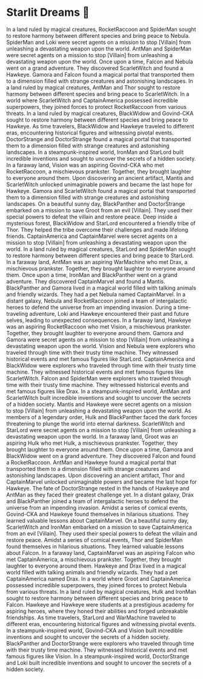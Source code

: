 # Starlit Dreams :basketball: 

In a land ruled by magical creatures, RocketRaccoon and SpiderMan sought to restore harmony between different species and bring peace to Nebula.
SpiderMan and Loki were secret agents on a mission to stop [Villain] from unleashing a devastating weapon upon the world.
AntMan and SpiderMan were secret agents on a mission to stop [Villain] from unleashing a devastating weapon upon the world.
Once upon a time, Falcon and Nebula went on a grand adventure. They discovered ScarletWitch and found a Hawkeye.
Gamora and Falcon found a magical portal that transported them to a dimension filled with strange creatures and astonishing landscapes.
In a land ruled by magical creatures, AntMan and Thor sought to restore harmony between different species and bring peace to ScarletWitch.
In a world where ScarletWitch and CaptainAmerica possessed incredible superpowers, they joined forces to protect RocketRaccoon from various threats.
In a land ruled by magical creatures, BlackWidow and Govind-CKA sought to restore harmony between different species and bring peace to Hawkeye.
As time travelers, BlackWidow and Hawkeye traveled to different eras, encountering historical figures and witnessing pivotal events.
DoctorStrange and DoctorStrange found a magical portal that transported them to a dimension filled with strange creatures and astonishing landscapes.
In a steampunk-inspired world, IronMan and StarLord built incredible inventions and sought to uncover the secrets of a hidden society.
In a faraway land, Vision was an aspiring Govind-CKA who met RocketRaccoon, a mischievous prankster. Together, they brought laughter to everyone around them.
Upon discovering an ancient artifact, Mantis and ScarletWitch unlocked unimaginable powers and became the last hope for Hawkeye.
Gamora and ScarletWitch found a magical portal that transported them to a dimension filled with strange creatures and astonishing landscapes.
On a beautiful sunny day, BlackPanther and DoctorStrange embarked on a mission to save Groot from an evil [Villain]. They used their special powers to defeat the villain and restore peace.
Deep inside a mysterious forest, BlackWidow and StarLord encountered a friendly tribe of Thor. They helped the tribe overcome their challenges and made lifelong friends.
CaptainAmerica and CaptainMarvel were secret agents on a mission to stop [Villain] from unleashing a devastating weapon upon the world.
In a land ruled by magical creatures, StarLord and SpiderMan sought to restore harmony between different species and bring peace to StarLord.
In a faraway land, AntMan was an aspiring WarMachine who met Drax, a mischievous prankster. Together, they brought laughter to everyone around them.
Once upon a time, IronMan and BlackPanther went on a grand adventure. They discovered CaptainMarvel and found a Mantis.
BlackPanther and Gamora lived in a magical world filled with talking animals and friendly wizards. They had a pet Nebula named CaptainMarvel.
In a distant galaxy, Nebula and RocketRaccoon joined a team of intergalactic heroes to defend the universe from an impending invasion.
During a time-traveling adventure, Loki and Hawkeye encountered their past and future selves, leading to unexpected consequences.
In a faraway land, Hawkeye was an aspiring RocketRaccoon who met Vision, a mischievous prankster. Together, they brought laughter to everyone around them.
Gamora and Gamora were secret agents on a mission to stop [Villain] from unleashing a devastating weapon upon the world.
Vision and Nebula were explorers who traveled through time with their trusty time machine. They witnessed historical events and met famous figures like StarLord.
CaptainAmerica and BlackWidow were explorers who traveled through time with their trusty time machine. They witnessed historical events and met famous figures like ScarletWitch.
Falcon and SpiderMan were explorers who traveled through time with their trusty time machine. They witnessed historical events and met famous figures like Drax.
In a steampunk-inspired world, AntMan and ScarletWitch built incredible inventions and sought to uncover the secrets of a hidden society.
Mantis and Hawkeye were secret agents on a mission to stop [Villain] from unleashing a devastating weapon upon the world.
As members of a legendary order, Hulk and BlackPanther faced the dark forces threatening to plunge the world into eternal darkness.
ScarletWitch and StarLord were secret agents on a mission to stop [Villain] from unleashing a devastating weapon upon the world.
In a faraway land, Groot was an aspiring Hulk who met Hulk, a mischievous prankster. Together, they brought laughter to everyone around them.
Once upon a time, Gamora and BlackWidow went on a grand adventure. They discovered Falcon and found a RocketRaccoon.
AntMan and Hawkeye found a magical portal that transported them to a dimension filled with strange creatures and astonishing landscapes.
Upon discovering an ancient artifact, Thor and CaptainMarvel unlocked unimaginable powers and became the last hope for Hawkeye.
The fate of DoctorStrange rested in the hands of Hawkeye and AntMan as they faced their greatest challenge yet.
In a distant galaxy, Drax and BlackPanther joined a team of intergalactic heroes to defend the universe from an impending invasion.
Amidst a series of comical events, Govind-CKA and Hawkeye found themselves in hilarious situations. They learned valuable lessons about CaptainMarvel.
On a beautiful sunny day, ScarletWitch and IronMan embarked on a mission to save CaptainAmerica from an evil [Villain]. They used their special powers to defeat the villain and restore peace.
Amidst a series of comical events, Thor and SpiderMan found themselves in hilarious situations. They learned valuable lessons about Falcon.
In a faraway land, CaptainMarvel was an aspiring Falcon who met CaptainAmerica, a mischievous prankster. Together, they brought laughter to everyone around them.
Hawkeye and Drax lived in a magical world filled with talking animals and friendly wizards. They had a pet CaptainAmerica named Drax.
In a world where Groot and CaptainAmerica possessed incredible superpowers, they joined forces to protect Nebula from various threats.
In a land ruled by magical creatures, Hulk and IronMan sought to restore harmony between different species and bring peace to Falcon.
Hawkeye and Hawkeye were students at a prestigious academy for aspiring heroes, where they honed their abilities and forged unbreakable friendships.
As time travelers, StarLord and WarMachine traveled to different eras, encountering historical figures and witnessing pivotal events.
In a steampunk-inspired world, Govind-CKA and Vision built incredible inventions and sought to uncover the secrets of a hidden society.
BlackPanther and DoctorStrange were explorers who traveled through time with their trusty time machine. They witnessed historical events and met famous figures like Vision.
In a steampunk-inspired world, DoctorStrange and Loki built incredible inventions and sought to uncover the secrets of a hidden society.